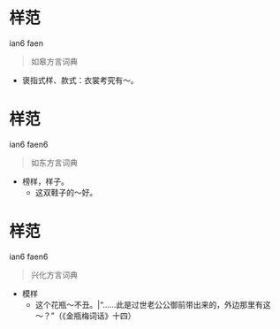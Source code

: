 # 样范
ian6 faen
> 如皋方言词典
- 褒指式样、款式：衣裳考究有～。

# 样范
ian6 faen6
> 如东方言词典
- 榜样，样子。
  - 这双鞋子的～好。

# 样范
ian6 faen6
> 兴化方言词典
- 模样
  - 这个花瓶～不丑。|“……此是过世老公公御前带出来的，外边那里有这～？”（《金瓶梅词话》十四）
